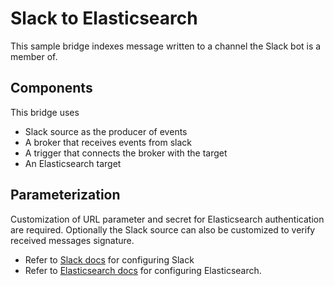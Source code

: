 # Slack to Elasticsearch

This sample bridge indexes message written to a channel the Slack bot is a member of.

## Components

This bridge uses

- Slack source as the producer of events
- A broker that receives events from slack
- A trigger that connects the broker with the target
- An Elasticsearch target

## Parameterization

Customization of URL parameter and secret for Elasticsearch authentication are required.  Optionally the Slack source can also be customized to verify received messages signature.

- Refer to [Slack docs](../../docs/sources/slack.md) for configuring Slack
- Refer to [Elasticsearch docs](../../docs/targets/elasticsearch.md) for configuring Elasticsearch.
